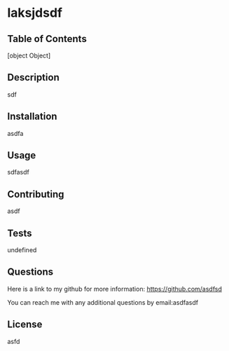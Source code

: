 # laksjdsdf
  ## Table of Contents
  [object Object]

  ## Description
  sdf

  

  ## Installation
  asdfa
  ## Usage
  sdfasdf
  ## Contributing
  asdf

  ## Tests
  undefined   

  ## Questions
  Here is a link to my github for more information: https://github.com/asdfsd

  You can reach me with any additional questions by email:asdfasdf 
  
  ## License
  asfd
